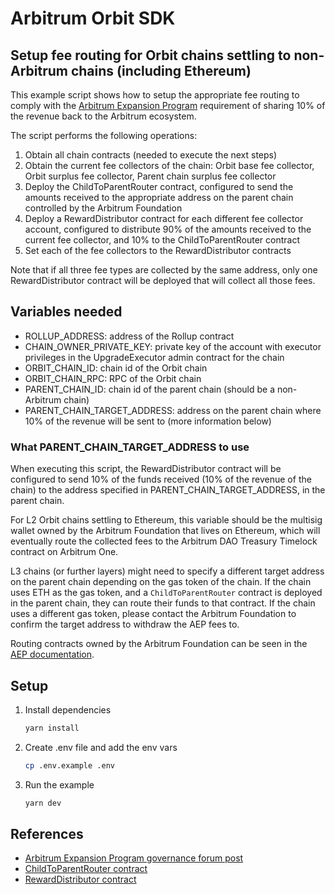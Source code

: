 # Arbitrum Orbit SDK

## Setup fee routing for Orbit chains settling to non-Arbitrum chains (including Ethereum)

This example script shows how to setup the appropriate fee routing to comply with the [Arbitrum Expansion Program](https://forum.arbitrum.foundation/t/the-arbitrum-expansion-program-and-developer-guild/20722) requirement of sharing 10% of the revenue back to the Arbitrum ecosystem.

The script performs the following operations:

1. Obtain all chain contracts (needed to execute the next steps)
2. Obtain the current fee collectors of the chain: Orbit base fee collector, Orbit surplus fee collector, Parent chain surplus fee collector
3. Deploy the ChildToParentRouter contract, configured to send the amounts received to the appropriate address on the parent chain controlled by the Arbitrum Foundation
4. Deploy a RewardDistributor contract for each different fee collector account, configured to distribute 90% of the amounts received to the current fee collector, and 10% to the ChildToParentRouter contract
5. Set each of the fee collectors to the RewardDistributor contracts

Note that if all three fee types are collected by the same address, only one RewardDistributor contract will be deployed that will collect all those fees.

## Variables needed

- ROLLUP_ADDRESS: address of the Rollup contract
- CHAIN_OWNER_PRIVATE_KEY: private key of the account with executor privileges in the UpgradeExecutor admin contract for the chain
- ORBIT_CHAIN_ID: chain id of the Orbit chain
- ORBIT_CHAIN_RPC: RPC of the Orbit chain
- PARENT_CHAIN_ID: chain id of the parent chain (should be a non-Arbitrum chain)
- PARENT_CHAIN_TARGET_ADDRESS: address on the parent chain where 10% of the revenue will be sent to (more information below)

### What PARENT_CHAIN_TARGET_ADDRESS to use

When executing this script, the RewardDistributor contract will be configured to send 10% of the funds received (10% of the revenue of the chain) to the address specified in PARENT_CHAIN_TARGET_ADDRESS, in the parent chain.

For L2 Orbit chains settling to Ethereum, this variable should be the multisig wallet owned by the Arbitrum Foundation that lives on Ethereum, which will eventually route the collected fees to the Arbitrum DAO Treasury Timelock contract on Arbitrum One.

L3 chains (or further layers) might need to specify a different target address on the parent chain depending on the gas token of the chain. If the chain uses ETH as the gas token, and a `ChildToParentRouter` contract is deployed in the parent chain, they can route their funds to that contract. If the chain uses a different gas token, please contact the Arbitrum Foundation to confirm the target address to withdraw the AEP fees to.

Routing contracts owned by the Arbitrum Foundation can be seen in the [AEP documentation](https://docs.arbitrum.io/launch-arbitrum-chain/configure-your-chain/advanced-configurations/aep-fee-router/aep-fee-router-introduction).

## Setup

1. Install dependencies

   ```bash
   yarn install
   ```

2. Create .env file and add the env vars

   ```bash
   cp .env.example .env
   ```

3. Run the example
   ```bash
   yarn dev
   ```

## References

- [Arbitrum Expansion Program governance forum post](https://forum.arbitrum.foundation/t/the-arbitrum-expansion-program-and-developer-guild/20722)
- [ChildToParentRouter contract](https://github.com/OffchainLabs/fund-distribution-contracts/blob/main/src/FeeRouter/ChildToParentRewardRouter.sol)
- [RewardDistributor contract](https://github.com/OffchainLabs/fund-distribution-contracts/blob/main/src/RewardDistributor.sol)
